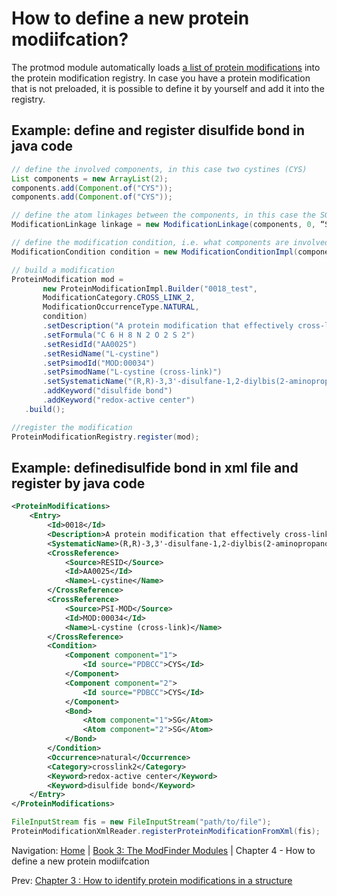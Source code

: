 How to define a new protein modiifcation?
===

The protmod module automatically loads [a list of protein modifications](supported-protein-modifications.md) into the protein modification registry. In case you have a protein modification that is not preloaded, it is possible to define it by yourself and add it into the registry.

## Example: define and register disulfide bond in java code

```java
// define the involved components, in this case two cystines (CYS) 
List components = new ArrayList(2);
components.add(Component.of("CYS"));
components.add(Component.of("CYS"));

// define the atom linkages between the components, in this case the SG atoms on both CYS groups
ModificationLinkage linkage = new ModificationLinkage(components, 0, “SG”, 1, “SG”);

// define the modification condition, i.e. what components are involved and what atoms are linked between them
ModificationCondition condition = new ModificationConditionImpl(components, Collections.singletonList(linkage));

// build a modification
ProteinModification mod =
       new ProteinModificationImpl.Builder("0018_test", 
       ModificationCategory.CROSS_LINK_2,
       ModificationOccurrenceType.NATURAL,
       condition)
       .setDescription("A protein modification that effectively cross-links two L-cysteine residues to form L-cystine.")
       .setFormula("C 6 H 8 N 2 O 2 S 2")
       .setResidId("AA0025")
       .setResidName("L-cystine")
       .setPsimodId("MOD:00034")
       .setPsimodName("L-cystine (cross-link)")
       .setSystematicName("(R,R)-3,3'-disulfane-1,2-diylbis(2-aminopropanoic acid)")
       .addKeyword("disulfide bond")
       .addKeyword("redox-active center")
   .build();

//register the modification
ProteinModificationRegistry.register(mod);
```

## Example: definedisulfide bond in xml file and register by java code
```xml
<ProteinModifications>
	<Entry>
		<Id>0018</Id>
		<Description>A protein modification that effectively cross-links two L-cysteine residues to form L-cystine.</Description>
		<SystematicName>(R,R)-3,3'-disulfane-1,2-diylbis(2-aminopropanoic acid)</SystematicName>
		<CrossReference>
			<Source>RESID</Source>
			<Id>AA0025</Id>
			<Name>L-cystine</Name>
		</CrossReference>
		<CrossReference>
			<Source>PSI-MOD</Source>
			<Id>MOD:00034</Id>
			<Name>L-cystine (cross-link)</Name>
		</CrossReference>
		<Condition>
			<Component component="1">
				<Id source="PDBCC">CYS</Id>
			</Component>
			<Component component="2">
				<Id source="PDBCC">CYS</Id>
			</Component>
			<Bond>
				<Atom component="1">SG</Atom>
				<Atom component="2">SG</Atom>
			</Bond>
		</Condition>
		<Occurrence>natural</Occurrence>
		<Category>crosslink2</Category>
		<Keyword>redox-active center</Keyword>
		<Keyword>disulfide bond</Keyword>
	</Entry>
</ProteinModifications>
```

```java
FileInputStream fis = new FileInputStream("path/to/file");
ProteinModificationXmlReader.registerProteinModificationFromXml(fis);
```


Navigation:
[Home](../README.md)
| [Book 3: The ModFinder Modules](README.md)
| Chapter 4 - How to define a new protein modiifcation

Prev: [Chapter 3 : How to identify protein modifications in a structure](installation.md)

